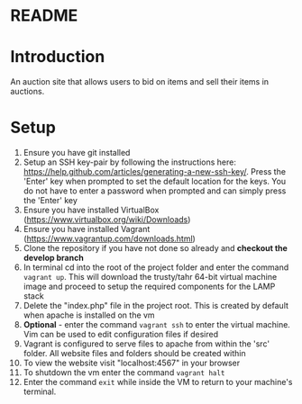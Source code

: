 README
================

Introduction
==================
An auction site that allows users to bid on items and sell their items in auctions.

Setup 
=============
1. Ensure you have git installed
2. Setup an SSH key-pair by following the instructions here: https://help.github.com/articles/generating-a-new-ssh-key/. Press the 'Enter' key when prompted to set the default location for the keys. You do not have to enter a password when prompted and can simply press the 'Enter' key
3. Ensure you have installed VirtualBox (https://www.virtualbox.org/wiki/Downloads)
4. Ensure you have installed Vagrant (https://www.vagrantup.com/downloads.html)
5. Clone the repository if you have not done so already and **checkout the develop branch**
6. In terminal cd into the root of the project folder and enter the command `vagrant up`. This will download the trusty/tahr 64-bit virtual machine image and proceed to setup the required components for the LAMP stack
7. Delete the "index.php" file in the project root. This is created by default when apache is installed on the vm
8. **Optional** - enter the command `vagrant ssh` to enter the virtual machine. Vim can be used to edit configuration files if desired
9. Vagrant is configured to serve files to apache from within the 'src' folder. All website files and folders should be created within
10. To view the website visit "localhost:4567" in your browser
11. To shutdown the vm enter the command `vagrant halt`
12. Enter the command `exit` while inside the VM to return to your machine's terminal.